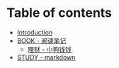 # Table of contents

* [Introduction](README.md)
* [BOOK - 阅读笔记](reandme.md)
  * [理财 - 小狗钱钱](./read1.md)
* [STUDY - markdown](markdown.md)
